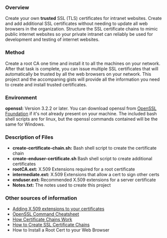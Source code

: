 ### Overview ###
 Create your own **trusted** SSL (TLS) certificates for intranet websites. Create and add additional SSL certificates  without needing to update all web browsers in the organization. Structure the SSL certificate chains to mimic public internet websites so your private intranet can reliably be used for development and testing of internet websites. 

### Method ###
Create a root CA one time and install it to all the machines on your network. After that task is complete, you can issue multiple SSL certificates that will automatically be trusted by all the web browsers on your network. This project and the accompaning gists will provide all the information you need to create and install trusted certificates.                          

### Environment ###
**openssl:** Version 3.2.2 or later. You can download openssl from [OpenSSL Foundation](https://openssl-foundation.org) if it's not already present on your machine. The included bash shell scripts are for linux, but the openssl commands contained will be the same for Windows.

### Description of Files ###  
- **create-certificate-chain.sh:** Bash shell script to create the certificate chain
- **create-enduser-certificate.sh** Bash shell script to create additional certificates
- **rootCA.ext:** X.509 Extensions required for a root certificate
- **intermediate.ext:** X.509 Extensions that allow a cert to sign other certs
- **enduser.ext:** Recommended X.509 extensions for a server certificate
- **Notes.txt:** The notes used to create this project

### Other sources of information ###
- [Adding X.509 extensions to your certificates](https://www.golinuxcloud.com/add-x509-extensions-to-certificate-openssl/)
- [OpenSSL Command Cheatsheet](https://www.freecodecamp.org/news/openssl-command-cheatsheet-b441be1e8c4a/)
- [How Certificate Chains Work](https://gist.github.com/rickapps/46d6735f6cef593807939b617f1c900a)
- [How to Create SSL Certificate Chains](https://gist.github.com/rickapps/6a4381b72c0353649786db54ea401aee)
- How to Install a Root Cert to your Web Browser